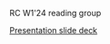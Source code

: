 RC W1'24 reading group

[Presentation slide deck](https://docs.google.com/presentation/d/13Nir5r4jn8s7Lyqthzh6kZgAH8BNQZ72aqQQHAuiV_c/edit?usp=sharing)
